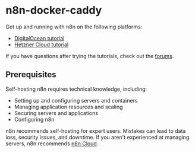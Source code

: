 # n8n-docker-caddy

Get up and running with n8n on the following platforms:

-   [DigitalOcean tutorial](https://docs.n8n.io/hosting/server-setups/digital-ocean/)
-   [Hetzner Cloud tutorial](https://docs.n8n.io/hosting/server-setups/hetzner/)

If you have questions after trying the tutorials, check out the [forums](https://community.n8n.io/).

## Prerequisites

Self-hosting n8n requires technical knowledge, including:

-   Setting up and configuring servers and containers
-   Managing application resources and scaling
-   Securing servers and applications
-   Configuring n8n

n8n recommends self-hosting for expert users. Mistakes can lead to data loss, security issues, and downtime. If you aren't experienced at managing servers, n8n recommends [n8n Cloud](https://n8n.io/cloud/).

